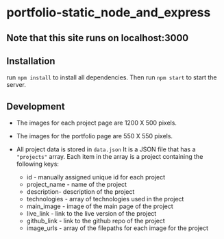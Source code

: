 # portfolio-static_node_and_express

## Note that this site runs on localhost:3000


## Installation

run `npm install` to install all dependencies.  Then run `npm start` to start the server.


## Development

* The images for each project page are 1200 X 500 pixels.
* The images for the portfolio page are  550 X 550 pixels.

* All project data is stored in `data.json`  It is a JSON file that has a `"projects"` array.  Each item in the array is a project containing the following keys: 
    * id - manually assigned unique id for each project
    * project_name - name of the project
    * description- description of the project
    * technologies - array of technologies used in the project
    * main_image - image of the main page of the project
    * live_link - link to the live version of the project
    * github_link - link to the github repo of the project
    * image_urls - array of the filepaths for each image for the project